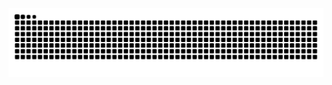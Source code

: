 <img alt="github-snake" src="https://raw.githubusercontent.com/leonidimeev/leonidimeev/refs/heads/output/github-contribution-grid-snake.svg" style="visibility:visible;max-width:100%;">
